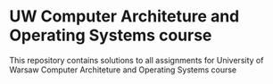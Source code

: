 # UW Computer Architeture and Operating Systems course
This repository contains solutions to all assignments for University of Warsaw Computer Architeture and Operating Systems course